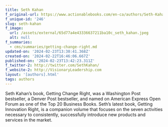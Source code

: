 ```yaml
---
title: Seth Kahan
f_original-url: https://www.actionablebooks.com/en-ca/authors/Seth-Kahan/
f_unique-id: '246'
slug: seth-kahan
f_image:
  url: /assets/external/65d77a4e43336637211ba10c_seth_kahan.jpeg
  alt: null
f_summaries:
  - cms/summaries/getting-change-right.md
updated-on: '2024-02-23T13:30:41.368Z'
created-on: '2024-02-22T16:46:06.667Z'
published-on: '2024-02-23T13:42:23.311Z'
f_twitter-2: http://twitter.com/SethKahan/
f_website-2: http://VisionaryLeadership.com
layout: '[authors].html'
tags: authors
---
```


Seth Kahan’s book, Getting Change Right, was a Washington Post bestseller, a Denver Post bestseller, and named on American Express Open Forum as one of the Top 20 Business Books. Seth’s latest book, Getting Innovation Right, is a companion volume that focuses on the seven activities necessary to consistently, successfully introduce new products and services in the market.
